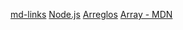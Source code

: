 [md-links](https://github.com/Laboratoria/bootcamp/assets/12631491/fc6bc380-7824-4fab-ab8f-7ab53cd9d0e4)
[Node.js](https://nodejs.org/es/)
[Arreglos](https://curriculum.laboratoria.la/es/topics/javascript/04-arrays)
[Array - MDN](https://developer.mozilla.org/es/docs/Web/JavaScript/Reference/Global_Objects/Array/)
